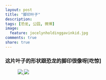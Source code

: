 ```yaml
---
layout: post
title: "脚印叶子"
description: 
tags: [恐龙, 公园, 微博]
image:
  feature: jocelynholdinggavinkid.jpg
comments: true
share: true
---
```


### 这片叶子的形状跟恐龙的脚印很像呀[吃惊] ###


<figure class="half">
  <a  href="{{ site.url }}/images/2014-04-19b.jpg">
  <img src="{{ site.url }}/images/2014-04-19b.jpg">
  </a>
  <a  href="{{ site.url }}/images/2014-04-19c.jpg">
  <img src="{{ site.url }}/images/2014-04-19c.jpg">
  </a>
</figure>